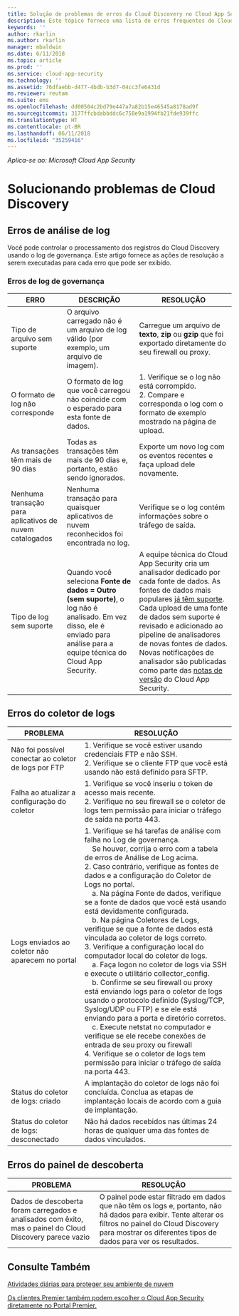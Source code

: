 ```yaml
---
title: Solução de problemas de erros do Cloud Discovery no Cloud App Security | Microsoft Docs
description: Este tópico fornece uma lista de erros frequentes do Cloud Discovery e recomendações de resolução para cada um.
keywords: ''
author: rkarlin
ms.author: rkarlin
manager: mbaldwin
ms.date: 6/11/2018
ms.topic: article
ms.prod: ''
ms.service: cloud-app-security
ms.technology: ''
ms.assetid: 76dfaebb-d477-4bdb-b3d7-04cc3fe6431d
ms.reviewer: reutam
ms.suite: ems
ms.openlocfilehash: dd00504c2bd79e447a7a82b15e46545a8178ad9f
ms.sourcegitcommit: 3177ffcbdabbddc6c758e9a1994fb21fde939ffc
ms.translationtype: HT
ms.contentlocale: pt-BR
ms.lasthandoff: 06/11/2018
ms.locfileid: "35259416"
---
```

*Aplica-se ao: Microsoft Cloud App Security*


# <a name="troubleshooting-cloud-discovery"></a>Solucionando problemas de Cloud Discovery
## <a name="log-parsing-errors"></a>Erros de análise de log

Você pode controlar o processamento dos registros do Cloud Discovery usando o log de governança. Este artigo fornece as ações de resolução a serem executadas para cada erro que pode ser exibido.

### <a name="governance-log-errors"></a>Erros de log de governança

|ERRO|DESCRIÇÃO|RESOLUÇÃO|
|----|----|----|
|Tipo de arquivo sem suporte|O arquivo carregado não é um arquivo de log válido (por exemplo, um arquivo de imagem).|Carregue um arquivo de **texto**, **zip** ou **gzip** que foi exportado diretamente do seu firewall ou proxy.|
|O formato de log não corresponde|O formato de log que você carregou não coincide com o esperado para esta fonte de dados.|1. Verifique se o log não está corrompido. <br /> 2. Compare e corresponda o log com o formato de exemplo mostrado na página de upload.|
|As transações têm mais de 90 dias|Todas as transações têm mais de 90 dias e, portanto, estão sendo ignorados.|Exporte um novo log com os eventos recentes e faça upload dele novamente.|
|Nenhuma transação para aplicativos de nuvem catalogados|Nenhuma transação para quaisquer aplicativos de nuvem reconhecidos foi encontrada no log.|Verifique se o log contém informações sobre o tráfego de saída.|
|Tipo de log sem suporte|Quando você seleciona **Fonte de dados = Outro (sem suporte)**, o log não é analisado. Em vez disso, ele é enviado para análise para a equipe técnica do Cloud App Security.|A equipe técnica do Cloud App Security cria um analisador dedicado por cada fonte de dados. As fontes de dados mais populares [já têm suporte](set-up-cloud-discovery.md). Cada upload de uma fonte de dados sem suporte é revisado e adicionado ao pipeline de analisadores de novas fontes de dados. Novas notificações de analisador são publicadas como parte das [notas de versão](release-notes.md) do Cloud App Security.|

## <a name="log-collector-errors"></a>Erros do coletor de logs

|                         PROBLEMA                          |                                                                                                                                                                                                                                                                                                                                                                                                                                                                                                                                                                                                     RESOLUÇÃO                                                                                                                                                                                                                                                                                                                                                                                                                                                                                                                                                                                                     |
|--------------------------------------------------------|--------------------------------------------------------------------------------------------------------------------------------------------------------------------------------------------------------------------------------------------------------------------------------------------------------------------------------------------------------------------------------------------------------------------------------------------------------------------------------------------------------------------------------------------------------------------------------------------------------------------------------------------------------------------------------------------------------------------------------------------------------------------------------------------------------------------------------------------------------------------------------------------------------------------------------------------------------------------------------------------------------------------------------------------------------------------------------------------------------------------------------------------------------------------------------------------------------------------|
|    Não foi possível conectar ao coletor de logs por FTP     |                                                                                                                                                                                                                                                                                                                                                                                                                                                                                                                                    1. Verifique se você estiver usando credenciais FTP e não SSH. <br />2. Verifique se o cliente FTP que você está usando não está definido para SFTP.                                                                                                                                                                                                                                                                                                                                                                                                                                                                                                                                     |
|        Falha ao atualizar a configuração do coletor         |                                                                                                                                                                                                                                                                                                                                                                                                                                                                                                                          1. Verifique se você inseriu o token de acesso mais recente. <br />2. Verifique no seu firewall se o coletor de logs tem permissão para iniciar o tráfego de saída na porta 443.                                                                                                                                                                                                                                                                                                                                                                                                                                                                                                                          |
| Logs enviados ao coletor não aparecem no portal | 1.  Verifique se há tarefas de análise com falha no Log de governança.  <br />  &nbsp;&nbsp;&nbsp;&nbsp;Se houver, corrija o erro com a tabela de erros de Análise de Log acima.<br /> 2. Caso contrário, verifique as fontes de dados e a configuração do Coletor de Logs no portal. <br /> &nbsp;&nbsp;&nbsp;&nbsp;a. Na página Fonte de dados, verifique se a fonte de dados que você está usando está devidamente configurada. <br />&nbsp;&nbsp;&nbsp;&nbsp;b. Na página Coletores de Logs, verifique se que a fonte de dados está vinculada ao coletor de logs correto. <br /> 3. Verifique a configuração local do computador local do coletor de logs.  <br />&nbsp;&nbsp;&nbsp;&nbsp;a. Faça logon no coletor de logs via SSH e execute o utilitário collector_config.<br/>&nbsp;&nbsp;&nbsp;&nbsp;b. Confirme se seu firewall ou proxy está enviando logs para o coletor de logs usando o protocolo definido (Syslog/TCP, Syslog/UDP ou FTP) e se ele está enviando para a porta e diretório corretos.<br /> &nbsp;&nbsp;&nbsp;&nbsp;c. Execute netstat no computador e verifique se ele recebe conexões de entrada de seu proxy ou firewall <br /> 4.   Verifique se o coletor de logs tem permissão para iniciar o tráfego de saída na porta 443. |
|             Status do coletor de logs: criado              |                                                                                                                                                                                                                                                                                                                                                                                                                                                                                                                                            A implantação do coletor de logs não foi concluída. Conclua as etapas de implantação locais de acordo com a guia de implantação.                                                                                                                                                                                                                                                                                                                                                                                                                                                                                                                                             |
|           Status do coletor de logs: desconectado           |                                                                                                                                                                                                                                                                                                                                                                                                                                                                                                                                                                     Não há dados recebidos nas últimas 24 horas de qualquer uma das fontes de dados vinculados.                                                                                                                                                                                                                                                                                                                                                                                                                                                                                                                                                                     |

## <a name="discovery-dashboard-errors"></a>Erros do painel de descoberta

|PROBLEMA|RESOLUÇÃO|
|----|----|
|Dados de descoberta foram carregados e analisados com êxito, mas o painel do Cloud Discovery parece vazio|O painel pode estar filtrado em dados que não têm os logs e, portanto, não há dados para exibir. Tente alterar os filtros no painel do Cloud Discovery para mostrar os diferentes tipos de dados para ver os resultados.|

## <a name="see-also"></a>Consulte Também  
[Atividades diárias para proteger seu ambiente de nuvem](daily-activities-to-protect-your-cloud-environment.md)   

[Os clientes Premier também podem escolher o Cloud App Security diretamente no Portal Premier.](https://premier.microsoft.com/)  

